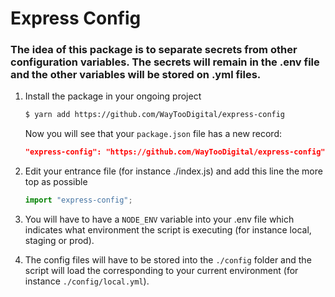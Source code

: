 # Express Config

### The idea of this package is to separate secrets from other configuration variables. The secrets will remain in the .env file and the other variables will be stored on .yml files.

1. Install the package in your ongoing project
   ```bash
   $ yarn add https://github.com/WayTooDigital/express-config
   ```
   Now you will see that your `package.json` file has a new record:
   ```json
   "express-config": "https://github.com/WayTooDigital/express-config"
   ```
2. Edit your entrance file (for instance ./index.js) and add this line the more top as possible
   ```js
   import "express-config";
   ```
3. You will have to have a `NODE_ENV` variable into your .env file which indicates what environment the script is executing (for instance local, staging or prod).

4. The config files will have to be stored into the `./config` folder and the script will load the corresponding to your current environment (for instance `./config/local.yml`).